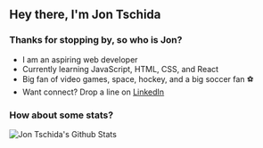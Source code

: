 ## Hey there, I'm Jon Tschida 

### Thanks for stopping by, so who is Jon?
- I am an aspiring web developer 
- Currently learning JavaScript, HTML, CSS, and React 
- Big fan of video games, space, hockey, and a big soccer fan ⚽️
- Want connect? Drop a line on [LinkedIn](https://www.linkedin.com/in/jonathan-tschida-991453109/) 

### How about some stats?

<img align="left" alt="Jon Tschida's Github Stats" src="https://github-readme-stats.vercel.app/api?username=jon-tschida&show_icons=true&hide_border=true&count_private=true&theme=radical">
